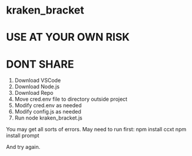 # kraken_bracket
# USE AT YOUR OWN RISK
# DONT SHARE

1. Download VSCode
2. Download Node.js
3. Download Repo
4. Move cred.env file to directory outside project
5. Modify cred.env as needed
6. Modify config.js as needed
7. Run node kraken_bracket.js

You may get all sorts of errors. May need to run first:
npm install ccxt
npm install prompt

And try again.
